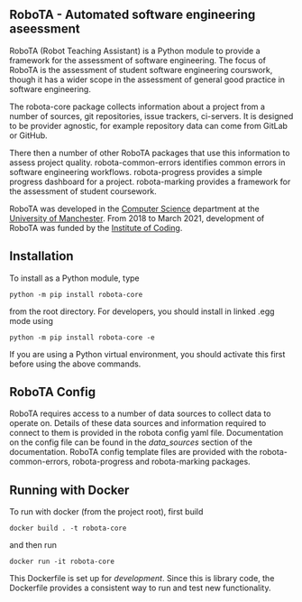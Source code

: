 RoboTA - Automated software engineering aseessment
----------------------------------------------------
RoboTA (Robot Teaching Assistant) is a Python module to provide a framework for the assessment of 
software engineering. The focus of RoboTA is the assessment of student software engineering courswork,
though it has a wider scope in the assessment of general good practice in software engineering.

The robota-core package collects information about a project from a number of sources, git repositories, 
issue trackers, ci-servers. It is designed to be provider agnostic, for example repository data can come from GitLab
or GitHub.

There then a number of other RoboTA packages that use this information to assess project quality.
robota-common-errors identifies common errors in software engineering workflows.
robota-progress provides a simple progress dashboard for a project.
robota-marking provides a framework for the assessment of student coursework.

RoboTA was developed in the [Computer Science](https://www.cs.manchester.ac.uk/) department 
at the [University of Manchester](https://www.manchester.ac.uk/).
From 2018 to March 2021, development of RoboTA was funded by the [Institute of Coding](https://ioc.cs.manchester.ac.uk/).

Installation
-------------

To install as a Python module, type

`python -m pip install robota-core`

from the root directory. 
For developers, you should install in linked .egg mode using

`python -m pip install robota-core -e`

If you are using a Python virtual environment, you should activate this first before using the above commands.

RoboTA Config
--------------

RoboTA requires access to a number of data sources to collect data to operate on. 
Details of these data sources and information required to connect to them is provided in the robota config yaml file.
Documentation on the config file can be found in the _data_sources_ section of the documentation.
RoboTA config template files are provided with the robota-common-errors, robota-progress and robota-marking packages.

Running with Docker
-------------------

To run with docker (from the project root), first build
```shell
docker build . -t robota-core
```

and then run
```shell
docker run -it robota-core
```

This Dockerfile is set up for _development_. Since this is library code, the Dockerfile provides a consistent way to
run and test new functionality.